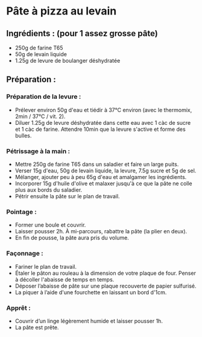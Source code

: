 # Pâte à pizza au levain

## Ingrédients : (pour 1 assez grosse pâte)
* 250g de farine T65
* 50g de levain liquide
* 1.25g de levure de boulanger déshydratée

## Préparation :

### Préparation de la levure :
* Prélever environ 50g d'eau et tiédir à 37°C environ (avec le thermomix, 2min / 37°C / vit. 2).
* Diluer 1.25g de levure déshydratée dans cette eau avec 1 càc de sucre et 1 càc de farine. Attendre 10min que la levure s'active et forme des bulles.

### Pétrissage à la main :
* Mettre 250g de farine T65 dans un saladier et faire un large puits.
* Verser 15g d'eau, 50g de levain liquide, la levure, 7.5g sucre et 5g de sel.
* Mélanger, ajouter peu à peu 65g d'eau et amalgamer les ingrédients.
* Incorporer 15g d'huile d'olive et malaxer jusqu'à ce que la pâte ne colle plus aux bords du saladier.
* Pétrir ensuite la pâte sur le plan de travail.

### Pointage :
* Former une boule et couvrir.
* Laisser pousser 2h. À mi-parcours, rabattre la pâte (la plier en deux).
* En fin de pousse, la pâte aura pris du volume.

### Façonnage :
* Fariner le plan de travail.
* Étaler le pâton au rouleau à la dimension de votre plaque de four. Penser à décoller l'abaisse de temps en temps.
* Déposer l’abaisse de pâte sur une plaque recouverte de papier sulfurisé.
* La piquer à l’aide d'une fourchette en laissant un bord  d'1cm.

### Apprêt :
* Couvrir d’un linge légèrement humide et laisser pousser 1h.
* La pâte est prête.